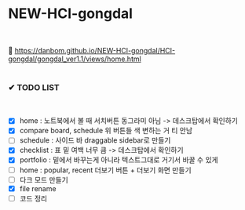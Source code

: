 # NEW-HCI-gongdal
<br>

👋 https://danbom.github.io/NEW-HCI-gongdal/HCI-gongdal/gongdal_ver1.1/views/home.html
<br>
<br>

<h3>
✔ TODO LIST
</h3>
<br>

- [x] home : 노트북에서 볼 때 서치버튼 동그라미 아님 -> 데스크탑에서 확인하기
- [x] compare board, schedule 위 버튼들 색 변하는 거 티 안남
- [ ] schedule : 사이드 바 draggable sidebar로 만들기
- [x] checklist : 표 밑 여백 너무 큼 -> 데스크탑에서 확인하기
- [x] portfolio : 밑에서 바꾸는게 아니라 텍스트그대로 거기서 바꿀 수 있게
- [ ] home : popular, recent 더보기 버튼 + 더보기 화면 만들기
- [ ] 다크 모드 만들기
- [x] file rename
- [ ] 코드 정리